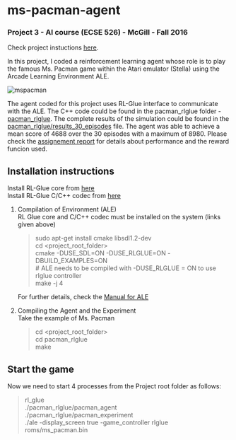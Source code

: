 # ms-pacman-agent


### Project 3 - AI course (ECSE 526) - McGill - Fall 2016
Check project instuctions [here](http://www.cim.mcgill.ca/~jer/courses/ai/as3).
  
In this project, I coded a reinforcement learning agent whose role is to play the famous Ms. Pacman game  within the Atari emulator (Stella) using the Arcade Learning Environment ALE. 

  ![mspacman](https://user-images.githubusercontent.com/44270915/47176769-727d7080-d2e4-11e8-8fdd-51ebbf725aa0.PNG)

The agent coded for this project uses RL-Glue interface to communicate with the ALE. 
The C++ code could be found in the pacman_rlglue folder - [pacman_rlglue](pacman_rlglue).
The complete results of the simulation could be found in the [pacman_rlglue/results_30_episodes](results_30_episodes.txt) file.
The agent was able to achieve a mean score of 4688 over the 30 episodes with a maximum of 8980.
Please check the [assignement report](ASSIGNMENT_3_REPORT.pdf) for details about performance and the reward funcion used.
 
  
## Installation instructions

Install RL-Glue core from [here](https://code.google.com/archive/p/rl-glue-ext/wikis/RLGlueCore.wiki)  
Install RL-Glue C/C++ codec from [here](https://code.google.com/archive/p/rl-glue-ext/wikis/CandCPP.wiki)  
  
1) Compilation of Environment (ALE)  
   RL Glue core and C/C++ codec must be installed on the system (links given above)  
   > sudo apt-get install cmake libsdl1.2-dev  
   > cd \<project_root_folder\>  
   > cmake -DUSE_SDL=ON -DUSE_RLGLUE=ON -DBUILD_EXAMPLES=ON  
   > \# ALE needs to be compiled with -DUSE_RLGLUE = ON to use rlglue controller  
   > make -j 4  
   
   For further details, check the [Manual for ALE](doc/manual/manual.pdf)
  
2) Compiling the Agent and the Experiment  
   Take the example of Ms. Pacman  
   > cd \<project_root_folder\>  
   > cd pacman_rlglue  
   > make 
  
 ## Start the game
   
   Now we need to start 4 processes from the Project root folder as follows:  
   > rl_glue  
   > ./pacman_rlglue/pacman_agent  
   > ./pacman_rlglue/pacman_experiment  
   > ./ale -display_screen true -game_controller rlglue roms/ms_pacman.bin  


